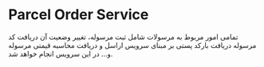 # Parcel Order Service

تمامی امور مربوط به مرسولات شامل ثبت مرسوله، تغییر وضعیت آن دریافت کد مرسوله دریافت بارکد پستی بر مبنای سرویس اراسل و دریافت محاسبه قیمتی مرسوله و... در این سرویس انجام خواهد شد.
